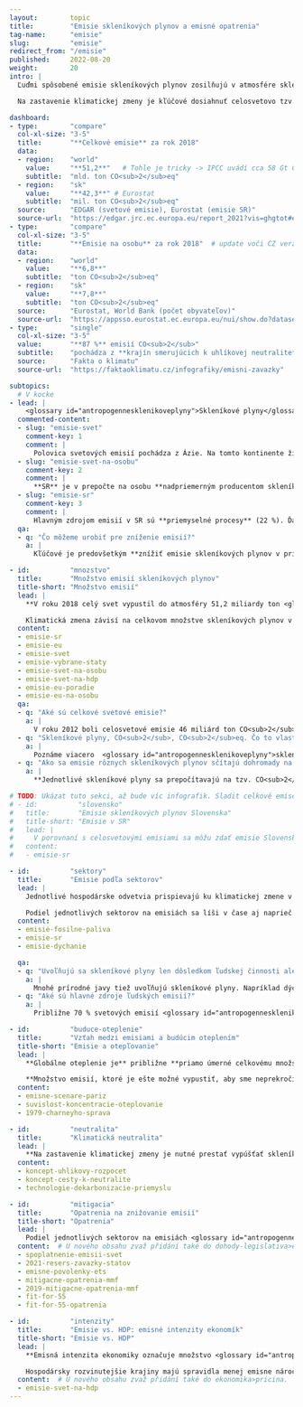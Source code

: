 ```yaml
---
layout:        topic
title:         "Emisie skleníkových plynov a emisné opatrenia"
tag-name:      "emisie"
slug:          "emisie"
redirect_from: "/emisie"
published:     2022-08-20
weight:        20
intro: |
  Ľuďmi spôsobené emisie skleníkových plynov zosilňujú v atmosfére skleníkový efekt, ktorý vedie k otepľovaniu planéty. Hlavným skleníkovým plynom je **oxid uhličitý** (CO<sub>2</sub>), ktorý k otepľovaniu prispieva približne zo 70 %. Jeho koncentrácia v atmosfére rastie predovšetkým kvôli spaľovaniu fosílnych palív, ale napríklad aj kvôli výrubu pralesov alebo výrobe ocele a cementu. Ďalším významným skleníkovým plynom je **metán** (CH<sub>4</sub>), ktorý do atmosféry uniká hlavne pri ťažbe fosílnych palív a chove dobytka. Ku skleníkovým plynom patrí aj **oxid dusný** (vznikajúci najmä pri používaní umelých dusíkatých hnojív) ⁠a rad synteticky vyrábaných **fluórovaných plynov**.

  Na zastavenie klimatickej zmeny je kľúčové dosiahnuť celosvetovo tzv. klimatickú neutralitu – teda stav, keď ľudstvo už svojou činnosťou nebude pridávať do atmosféry žiadne skleníkové plyny.

dashboard:
- type:        "compare"
  col-xl-size: "3-5"
  title:       "**Celkové emisie** za rok 2018"
  data:
  - region:    "world"
    value:     "**51,2**"   # Tohle je tricky -> IPCC uvádí cca 58 Gt CO2eq. EDGAR nepočítá LULUCF a tvrdí, že LULUCF je souhrnně net sink (~ 5 Gt CO2). Oproti tomu IPCC uvádí LULUCF emise cca 6.6 Gt CO2, protože odlišně definuje "antropogenní" (nezahrnuje pohlcování existujícími ekosystémy).
    subtitle:  "mld. ton CO<sub>2</sub>eq"
  - region:    "sk"
    value:     "**42,3**" # Eurostat
    subtitle:  "mil. ton CO<sub>2</sub>eq"
  source:      "EDGAR (svetové emisie), Eurostat (emisie SR)"
  source-url:  "https://edgar.jrc.ec.europa.eu/report_2021?vis=ghgtot#emissions_table"
- type:        "compare"
  col-xl-size: "3-5"
  title:       "**Emisie na osobu** za rok 2018"  # update voči CZ verzii
  data:
  - region:    "world"
    value:     "**6,8**"
    subtitle:  "ton CO<sub>2</sub>eq"
  - region:    "sk"
    value:     "**7,8**"
    subtitle:  "ton CO<sub>2</sub>eq"
  source:      "Eurostat, World Bank (počet obyvateľov)"
  source-url:  "https://appsso.eurostat.ec.europa.eu/nui/show.do?dataset=env_air_gge&lang=en"
- type:        "single"
  col-xl-size: "3-5"
  value:       "**87 %** emisií CO<sub>2</sub>"
  subtitle:    "pochádza z **krajín smerujúcich k uhlíkovej neutralite**"
  source:      "Fakta o klimatu"
  source-url:  "https://faktaoklimatu.cz/infografiky/emisni-zavazky"

subtopics:
  # V kocke
- lead: |
    <glossary id="antropogennesklenikoveplyny">Skleníkové plyny</glossary> sa do atmosféry dostávajú **spaľovaním fosílnych palív** a ďalšími aktivitami spojenými s človekom, ako sú napríklad **výrub lesov, produkcia cementu, pestovanie ryže či chov dobytka**. Pri hľadaní rýchlych a účinných opatrení na znižovanie emisií je potrebné vziať do úvahy, pri akých ľudských činnostiach a v ktorých štátoch vzniká najviac emisií:
  commented-content:
  - slug: "emisie-svet"
    comment-key: 1
    comment: |
      Polovica svetových emisií pochádza z Ázie. Na tomto kontinente žije asi 60 % svetovej populácie.
  - slug: "emisie-svet-na-osobu"
    comment-key: 2
    comment: |
      **SR** je v prepočte na osobu **nadpriemerným producentom skleníkových plynov**: 7,8 tony CO<sub>2</sub>eq na osobu ročne. To je o 15 % viac ako svetový priemer, ale o cca 15 % menej než priemer EÚ.
  - slug: "emisie-sr"
    comment-key: 3
    comment: |
      Hlavným zdrojom emisií v SR sú **priemyselné procesy** (22 %). Ďalšími veľkými emitentmi sú sektory **dopravy, energetiky a spaľovania v priemysle**, každý zastúpený cca 17,6 %.
  qa:
  - q: "Čo môžeme urobiť pre zníženie emisií?"
    a: |
      Kľúčové je predovšetkým **znížiť emisie skleníkových plynov v priemysle a v energetike** – transformovať tieto sektory smerom k nízkoemisným alternatívam. Účinným opatrením na znižovanie emisií je **spoplatnenie emisií skleníkových plynov** napr. formou emisných kvót alebo uhlíkovej dane. V individuálnej rovine môžete prispieť hlavne **úsporami v domácnostiach** pri kúrení, ohreve teplej vody či spotrebe elektriny, **obmedzením individuálnej automobilovej dopravy a nižšou konzumáciou mäsa a mliečnych výrobkov**.

- id:          "mnozstvo"
  title:       "Množstvo emisií skleníkových plynov"
  title-short: "Množstvo emisií"
  lead: |
    **V roku 2018 celý svet vypustil do atmosféry 51,2 miliardy ton <glossary id="co2eq">CO<sub>2</sub>eq</glossary>**. Táto jednotka prepočítava množstvá rôznych skleníkových plynov na množstvo CO<sub>2</sub>, ktoré by malo rovnaký príspevok ku skleníkovému efektu. Napríklad metán je 28× silnejší skleníkový plyn ako oxid uhličitý (ak uvažujeme jeho storočné pôsobenie, čo je typická štandardizovaná doba), a teda 1 tona metánu predstavuje 28 ton CO<sub>2</sub>eq.

    Klimatická zmena závisí na celkovom množstve skleníkových plynov v atmosfére, pri porovnávaní jednotlivých krajín je ale tiež vhodné vyjadrenie emisií CO<sub>2</sub>eq na obyvateľa. Takto je následne možné porovnať, ako ku klimatickej zmene prispievajú rôzne veľké štáty.
  content:
  - emisie-sr
  - emisie-eu
  - emisie-svet
  - emisie-vybrane-staty
  - emisie-svet-na-osobu
  - emisie-svet-na-hdp
  - emisie-eu-poradie
  - emisie-eu-na-osobu
  qa:
  - q: "Aké sú celkové svetové emisie?"
    a: |
      V roku 2012 boli celosvetové emisie 46 miliárd ton CO<sub>2</sub>eq, **v roku 2022 dosahujú hodnoty viac ako 50 miliárd ton CO<sub>2</sub>eq**.
  - q: "Skleníkové plyny, CO<sub>2</sub>, CO<sub>2</sub>eq. Čo to vlastne znamená a aký je medzi týmito pojmami rozdiel?"
    a: |
      Poznáme viacero  <glossary id="antropogennesklenikoveplyny">skleníkových plynov</glossary>, **najvýznamnejší z nich je oxid uhličitý – CO<sub>2</sub>**. Jednotka *tona CO<sub>2</sub>* teda udáva výhradne množstvo oxidu uhličitého. V porovnaní s tým jednotka *tona CO<sub>2</sub>eq* (CO<sub>2</sub> ekvivalent) vyjadruje súhrnné množstvo skleníkových plynov prepočítaných na ekvivalentné množstvo CO<sub>2</sub>.
  - q: "Ako sa emisie rôznych skleníkových plynov sčítajú dohromady na CO<sub>2</sub>eq?"
    a: |
      **Jednotlivé skleníkové plyny sa prepočítavajú na tzv. CO<sub>2</sub>eq**, (CO<sub>2</sub> ekvivalent), čo je množstvo oxidu uhličitého, ktoré by malo rovnaký príspevok ku skleníkovému javu atmosféry ako množstvo týchto ostatných plynov. Vzhľadom na rôzne polčasy rozkladu jednotlivých plynov v atmosfére sa tento príspevok uvažuje za určitú štandardizovanú dobu (obvykle 100 rokov) a vypočíta sa pomocou tzv. GWP (*Global Warming Potential*) koeficientov. Zatiaľ čo CO<sub>2</sub> ako referenčnému plynu prináleží koeficent 1, pre metán je to 28 pre horizont 100 rokov. Inými slovami, metán je 28× silnejší skleníkový plyn ako CO<sub>2</sub>.

# TODO: Ukázat tuto sekci, až bude víc infografik. Sladit celkové emise, aby text v `lead` byly stejné emise jako v infografice (možná se upravila data v eurostatu, opraví se aktualizací grafiky).
# - id:          "slovensko"
#   title:       "Emisie skleníkových plynov Slovenska"
#   title-short: "Emisie v SR"
#   lead: |
#     V porovnaní s celosvetovými emisiami sa môžu zdať emisie Slovenska zanedbateľné – v roku 2018 vypustilo Slovensko [42,3 miliónov ton CO<sub>2</sub>eq](https://appsso.eurostat.ec.europa.eu/nui/show.do?dataset=env_air_gge&lang=en). Keď ale emisie vyjadríme v prepočte na jedného obyvateľa, aby sme mohli slovenské emisie porovnať s inými štátmi, v roku 2015 priemerný obyvateľ Slovenska vyprodukoval 7,5 tony CO<sub>2</sub>eq, v roku 2018 to bolo už 7,8 tony (priemerné svetové emisie na osobu boli v týchto rokoch 6,5 tony, resp. 6,8 tony). **Priemerný obyvateľ Slovenska teda vyprodukuje ročne zhruba o 15 % viac emisií, ako je svetový priemer**.
#   content:
#   - emisie-sr

- id:          "sektory"
  title:       "Emisie podľa sektorov"
  lead: |
    Jednotlivé hospodárske odvetvia prispievajú ku klimatickej zmene v rôznej miere. **Na Slovensku sú približne vyrovnanými zdrojmi skleníkových plynov priemyselné procesy, doprava, spaľovanie v priemysle a energetika**, ktoré dohromady reprezentujú zhruba 75 % celkových slovenských emisií. Na porovnanie, v susednom Česku za takmer 40 % emisií skleníkových plynov zodpovedá iba energetika, pretože sú tam v prevádzke veľké uhoľné elektrárne.

    Podiel jednotlivých sektorov na emisiách sa líši v čase aj naprieč krajinami. Napríklad v Írsku sú viac zastúpené emisie z poľnohospodárstva, v Luxembursku naopak tvorí veľkú časť emisií doprava. Počas pandémie COVID-19 svetové emisie skleníkových plynov klesli, no od jej konca opäť rastú.
  content:
  - emisie-fosilne-paliva
  - emisie-sr
  - emisie-dychanie

  qa:
  - q: "Uvoľňujú sa skleníkové plyny len dôsledkom ľudskej činnosti alebo aj počas prírodných procesov?"
    a: |
      Mnohé prírodné javy tiež uvoľňujú skleníkové plyny. Napríklad dýchaním človek vyprodukuje približne 300 kg CO<sub>2</sub> ročne, podobne oxid uhličitý vydychujú aj iné organizmy. Dýchanie ale neprispieva ku klimatickej zmene, lebo je súčasťou uzavretého kolobehu uhlíka: vydychovaný CO<sub>2</sub> sa z atmosféry pohlcuje pri fotosyntéze rastlín alebo rozpúšťa v oceánoch. Silným skleníkovým plynom je vodná para, no jej cyklus v atmosfére je takisto uzavretý a množstvo odparenej vody závisí na teplote. Ku skleníkovému efektu tiež prispieva sopečná činnosť, avšak v omnoho menšej miere v porovnaní s ľudskou činnosťou.
  - q: "Aké sú hlavné zdroje ľudských emisií?"
    a: |
      Približne 70 % svetových emisií <glossary id="antropogennesklenikoveplyny">skleníkových plynov</glossary> tvorí oxid uhličitý, ktorý vzniká hlavne **spaľovaním fosílnych palív** v energetike, priemysle a v doprave.

- id:          "buduce-oteplenie"
  title:       "Vzťah medzi emisiami a budúcim oteplením"
  title-short: "Emisie a otepľovanie"
  lead: |
    **Globálne oteplenie je** približne **priamo úmerné celkovému množstvu emisií <glossary id="antropogennesklenikoveplyny">skleníkových plynov</glossary>**, ktoré vypúšťame do atmosféry. Na zastavenie klimatickej zmeny **je** teda **nevyhnutné prestať vypúšťať skleníkové plyny** a dosiahnuť tzv. uhlíkovú neutralitu. Nie je však dôležité iba to, kedy skutočne znížime množstvo vypúšťaných plynov na nulu, ale tiež cesta, akou toto zníženie bude prebiehať. Je veľký rozdiel, či budeme až do roku 2050 vypúšťať toľko skleníkových plynov ako dnes a potom náhle znížime emisie na nulu, alebo budeme emisie znižovať rovnomerne po celú dobu až do roku 2050 – prvý scenár by viedol približne k dvojnásobnému otepleniu v porovnaní s druhým scenárom.

    **Množstvo emisií, ktoré je ešte možné vypustiť, aby sme neprekročili určitú teplotnú hranicu, sa označuje ako uhlíkový rozpočet**. Cieľ Parížskej dohody o udržaní nárastu teploty výrazne pod 2 °C je teda možné pomocou uhlíkového rozpočtu preformulovať na určité množstvo skleníkových plynov, ktoré môžeme ako ľudstvo vypustiť, aby sme tento cieľ dosiahli.
  content:
  - emisne-scenare-pariz
  - suvislost-koncentracie-oteplovanie
  - 1979-charneyho-sprava

- id:          "neutralita"
  title:       "Klimatická neutralita"
  lead: |
    **Na zastavenie klimatickej zmeny je nutné prestať vypúšťať skleníkové plyny**, čiže dosiahnuť tzv. *net-zero*, respektíve klimatickú neutralitu. Výraz *net-zero* môžeme preložiť ako "čistá nula" a myslí sa tým to, že daný štát či firma sú klimaticky neutrálne, čo znamená, že odstraňujú z atmosféry toľko skleníkových plynov, koľko sami vypustia. Táto situácia je tiež označovaná ako klimatická neutralita alebo uhlíková neutralita (tento pojem sa však väčšinou týka iba oxidu uhličitého, nie všetkých <glossary id="antropogennesklenikoveplyny">skleníkových plynov</glossary>). **K cieľu dosiahnuť uhlíkovú neutralitu sa už prihlásili štáty zodpovedné za takmer 90 % svetových emisií oxicu uhličitého** (k februáru 2022).
  content:
  - koncept-uhlikovy-rozpocet
  - koncept-cesty-k-neutralite
  - technologie-dekarbonizacie-priemyslu

- id:          "mitigacia"
  title:       "Opatrenia na znižovanie emisií"
  title-short: "Opatrenia"
  lead: |
    Podiel jednotlivých sektorov na emisiách <glossary id="antropogennesklenikoveplyny">skleníkových plynov</glossary> poskytuje užitočné vodítko pri zameriavaní <glossary id="mitigacia">mitigačných</glossary> snáh. Najväčšie emisné úspory na Slovensku môžeme dosiahnuť dekarbonizáciou priemyselných procesov. Ako jednotlivci však tiež môžeme prispieť k zníženiu emisií, napríklad **znížením energetickej náročnosti** svojich domácností, **obmedzením individuálnej automobilovej dopravy** alebo **menšou konzumáciou mäsa a mliečnych výrobkov**.
  content:  # U nového obsahu zvaž přidání také do dohody-legislativa>eu a ekonomika>opatreni.
  - spoplatnenie-emisii-svet
  - 2021-resers-zavazky-statov
  - emisne-povolenky-ets
  - mitigacne-opatrenia-mmf
  - 2019-mitigacne-opatrenia-mmf
  - fit-for-55
  - fit-for-55-opatrenia

- id:          "intenzity"
  title:       "Emisie vs. HDP: emisné intenzity ekonomík"
  title-short: "Emisie vs. HDP"
  lead: |
    **Emisná intenzita ekonomiky označuje množstvo <glossary id="antropogennesklenikoveplyny">skleníkových plynov</glossary> vyprodukovaných na jednotku HDP** a obvykle sa uvádza v gramoch CO<sub>2</sub>eq na jeden dolár (USD). Emisné intenzity tak popri emisiách na osobu slúžia ako ďalšie relatívne vyjadrenie emisií jednotlivých krajín a často tiež na ne poskytujú detailnejší pohľad.

    Hospodársky rozvinutejšie krajiny majú spravidla menej emisne náročné ekonomiky, pretože služby tvoria väčší podiel ich hospodárstva. V porovnaní s tým v rozvojových krajinách tvoria väčší podiel hospodárstva emisne náročné sektory: priemysel, poľnohospodárstvo a stavebníctvo. Emisné intenzity tým pádom tiež vysvetľujú, prečo niektoré štáty s porovnateľnými emisiami na osobu môžu mať podstatne odlišnú životnú úroveň.
  content:  # U nového obsahu zvaž přidání také do ekonomika>pricina.
  - emisie-svet-na-hdp
---
```

